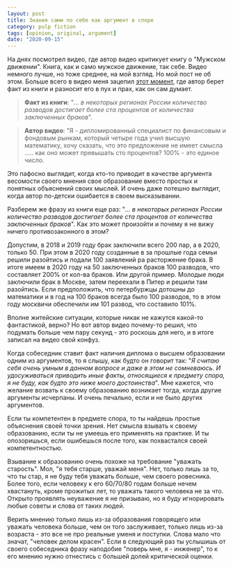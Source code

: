 ```yaml
---
layout: post
title: Знания сами по себе как аргумент в споре
category: pulp fiction
tags: [opinion, original, argument]
date: "2020-09-15"
---
```


На днях посмотрел видео, где автор видео критикует книгу о "Мужском движении". Книга, как и само мужское движение, так себе. Видео немного лучше, но тоже среднее, на мой взгляд. Но мой пост не об этом. Больше всего в видео меня зацепил [этот момент](https://youtu.be/M2qlBm1jNVc?t=745), где автор берет факт из книги и разносит его в пух и прах, как он сам думает.

> __Факт из книги__: "_... в некоторых регионах России количество разводов достигает более ста процентов от количества заключенных браков_".

> __Автор видео__: "Я - дипломированный специалист по финансовым и фондовым рынкам, который четыре года учил высшую математику, хочу сказать, что это предложение не имеет смысла ..... как оно может превышать сто процентов? 100% - это единое число.

Это пафосно выглядит, когда кто-то приводит в качестве аргумента весомости своего мнения свое образование вместо простых и понятных объяснений своих мыслей. И очень даже потешно выглядит, когда автор по-детски ошибается в своем высказывании.

Разберем же фразу из книги еще раз: "_... в некоторых регионах России количество разводов достигает более ста процентов от количества заключенных браков_". Как это может произойти и почему я не вижу ничего противозаконного в этом?

Допустим, в 2018 и 2019 году брак заключили всего 200 пар, а в 2020, только 50. При этом в 2020 году созданные в за прошлые года семьи решили разойтись и подали 100 заявлений ра расторжение брака. В итоге имеем в 2020 году на 50 заключенных браков 100 разводов, что составляет 200% от кол-ва браков. Или другой пример. Молодые люди заключили брак в Москве, затем переехали в Питер и решили там разойтись. Если предположить, что петербуржцы дотошны до математики и в год на 100 браков всегда было 100 разводов, то в этом году москвичи обеспечили им 101 развод, что составило 101%.

Вполне житейские ситуации, которые никак не кажутся какой-то фантастикой, верно? Но вот автор видео почему-то решил, что подумать больше чем пару секунд - это роскошь для него, и в итоге записал на видео свой конфуз.

Когда собеседник ставит факт наличия диплома о высшем образовании одним из аргументов, то я слышу, как будто он говорит так: "_Я считаю себя очень умным в данном вопросе и даже в этом не сомневаюсь. И удосуживаться приводить иные факты, относящиеся к предмету спора, я не буду, как будто это ниже моего достоинства_". Мне кажется, что желание возвать к своему образованию возникает тогда, когда другие аргументы исчерпаны. И очень печально, если и не было других аргументов.

Если ты компетентен в предмете спора, то ты найдешь простые объяснения своей точки зрения. Нет смысла взывать к своему образованию, если ты не умеешь его применять на практике. И ты опозоришься, если ошибешься после того, как похвастался своей компетентностью.

Взывание к образованию очень похоже на требование "уважать старость". Мол, "я тебя старше, уважай меня". Нет, только лишь за то, что ты стар, я не буду тебя уважать больше, чем своего ровесника. Более того, если человеку к его 60/70/80 годам больше нечем хвастануть, кроме прожитых лет, то уважать такого человека не за что. Открыто проявлять неуважение я не призываю, но я буду игнорировать любые советы и слова от таких людей.

Верить мнению только лишь из-за образования говорящего или уважать человека больше, чем он того заслуживает, только лишь из-за возраста - это все не про реальные уменя и поступки. Слова мало что значат, "человек делом красен". Если в следующий раз ты услышишь от своего собеседника фразу наподобие "поверь мне, я - инженер", то к его мнению нужно отнестись с большей долей критической оценки.
